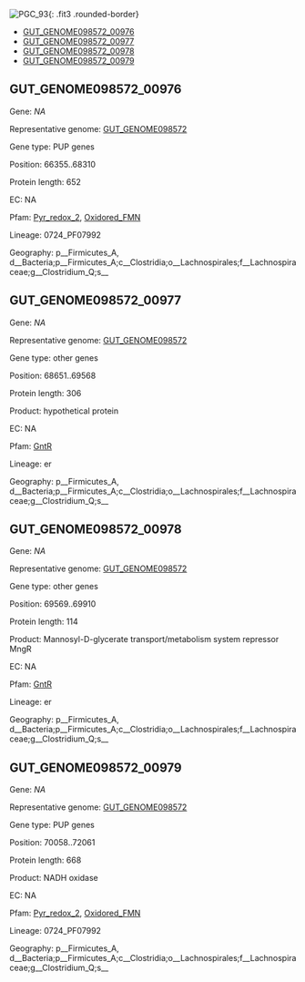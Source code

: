![PGC_93](../static/images/Clusters_figure/PGC_93.jpg){: .fit3 .rounded-border}

<ul id="myTab" class="nav nav-tabs">
  <li class="active">
        <a href="#tab1" data-toggle="tab">GUT_GENOME098572_00976</a>
  </li>
<li><a href="#tab2" data-toggle="tab">GUT_GENOME098572_00977</a></li>
<li><a href="#tab3" data-toggle="tab">GUT_GENOME098572_00978</a></li>
<li><a href="#tab4" data-toggle="tab">GUT_GENOME098572_00979</a></li>
</ul>

<div id="myTabContent" class="tab-content">
  <div class="tab-pane fade in active" id="tab1">

<h2 id="GUT_GENOME098572_00976">GUT_GENOME098572_00976</h2>
<p>Gene: <em>NA</em>
<p>Representative genome: <a href="Asia">GUT_GENOME098572</a></p>
<p>Gene type: PUP genes</p>
<p>Position: 66355..68310</p>
<p>Protein length: 652</p>
<p>EC: NA</p>
<p>Pfam: <a href="http://pfam.xfam.org/family/Pyr_redox_2">Pyr_redox_2</a>, <a href="http://pfam.xfam.org/family/Oxidored_FMN">Oxidored_FMN</a></p>
<p>Lineage: 0724_PF07992</p>
<p>Geography: p__Firmicutes_A, d__Bacteria;p__Firmicutes_A;c__Clostridia;o__Lachnospirales;f__Lachnospiraceae;g__Clostridium_Q;s__</p>
  </div>

  <div class="tab-pane fade" id="tab2">

<h2 id="GUT_GENOME098572_00977">GUT_GENOME098572_00977</h2>
<p>Gene: <em>NA</em></p>
<p>Representative genome: <a href="Asia">GUT_GENOME098572</a></p>
<p>Gene type: other genes</p>
<p>Position: 68651..69568</p>
<p>Protein length: 306</p>
<p>Product: hypothetical protein</p>
<p>EC: NA</p>
<p>Pfam: <a href="http://pfam.xfam.org/family/GntR">GntR</a></p>

<p>Lineage: er</p>
<p>Geography: p__Firmicutes_A, d__Bacteria;p__Firmicutes_A;c__Clostridia;o__Lachnospirales;f__Lachnospiraceae;g__Clostridium_Q;s__</p>

  </div>
  <div class="tab-pane fade" id="tab3">

<h2 id="GUT_GENOME098572_00978">GUT_GENOME098572_00978</h2>
<p>Gene: <em>NA</em></p>
<p>Representative genome: <a href="Asia">GUT_GENOME098572</a></p>
<p>Gene type: other genes</p>
<p>Position: 69569..69910</p>
<p>Protein length: 114</p>
<p>Product: Mannosyl-D-glycerate transport/metabolism system repressor MngR</p>
<p>EC: NA</p>
<p>Pfam: <a href="http://pfam.xfam.org/family/GntR">GntR</a></p>

<p>Lineage: er</p>
<p>Geography: p__Firmicutes_A, d__Bacteria;p__Firmicutes_A;c__Clostridia;o__Lachnospirales;f__Lachnospiraceae;g__Clostridium_Q;s__</p>

  </div>
  <div class="tab-pane fade" id="tab4">

<h2 id="GUT_GENOME098572_00979">GUT_GENOME098572_00979</h2>
<p>Gene: <em>NA</em></p>
<p>Representative genome: <a href="Asia">GUT_GENOME098572</a></p>
<p>Gene type: PUP genes</p>
<p>Position: 70058..72061</p>
<p>Protein length: 668</p>
<p>Product: NADH oxidase</p>
<p>EC: NA</p>
<p>Pfam: <a href="http://pfam.xfam.org/family/Pyr_redox_2">Pyr_redox_2</a>, <a href="http://pfam.xfam.org/family/Oxidored_FMN">Oxidored_FMN</a></p>
<p>Lineage: 0724_PF07992</p>
<p>Geography: p__Firmicutes_A, d__Bacteria;p__Firmicutes_A;c__Clostridia;o__Lachnospirales;f__Lachnospiraceae;g__Clostridium_Q;s__</p>

  </div>
</div>
